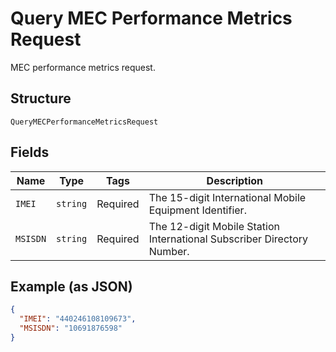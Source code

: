
# Query MEC Performance Metrics Request

MEC performance metrics request.

## Structure

`QueryMECPerformanceMetricsRequest`

## Fields

| Name | Type | Tags | Description |
|  --- | --- | --- | --- |
| `IMEI` | `string` | Required | The 15-digit International Mobile Equipment Identifier. |
| `MSISDN` | `string` | Required | The 12-digit Mobile Station International Subscriber Directory Number. |

## Example (as JSON)

```json
{
  "IMEI": "440246108109673",
  "MSISDN": "10691876598"
}
```

